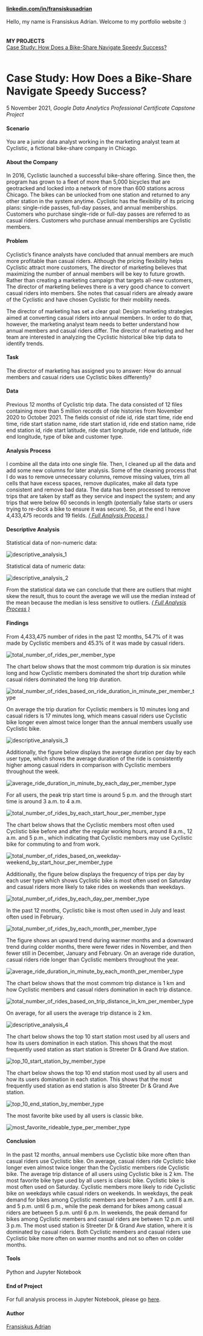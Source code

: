 **[linkedin.com/in/fransiskusadrian](https://id.linkedin.com/in/fransiskusadrian)**
<br>
<br> Hello, my name is Fransiskus Adrian. Welcome to my portfolio website :)
<br><br>
<br>**MY PROJECTS**
<br>[Case Study: How Does a Bike-Share Navigate Speedy Success?](https://github.com/fransiskusadrian/fransiskusadrian.github.io#case-study-how-does-a-bike-share-navigate-speedy-success)
<br>
<br>
# Case Study: How Does a Bike-Share Navigate Speedy Success?
5 November 2021, _Google Data Analytics Professional Certificate Capstone Project_

#### Scenario
You are a junior data analyst working in the marketing analyst team at Cyclistic, a fictional bike-share company in Chicago.

#### About the Company
In 2016, Cyclistic launched a successful bike-share offering. Since then, the program has grown to a fleet of more than 5,000 bicycles that are geotracked and locked into a network of more than 600 stations across Chicago. The bikes can be unlocked from one station and returned to any other station in the system anytime. Cyclistic has the flexibility of its pricing plans: single-ride passes, full-day passes, and annual memberships. Customers who purchase single-ride or full-day passes are referred to as casual riders. Customers who purchase annual memberships are Cyclistic members.

#### Problem
Cyclistic’s finance analysts have concluded that annual members are much more profitable than casual riders. Although the pricing flexibility helps Cyclistic attract more customers, The director of marketing believes that maximizing the number of annual members will be key to future growth. Rather than creating a marketing campaign that targets all-new customers, The director of marketing believes there is a very good chance to convert casual riders into members. She notes that casual riders are already aware of the Cyclistic and have chosen Cyclistic for their mobility needs.

The director of marketing has set a clear goal: Design marketing strategies aimed at converting casual riders into annual members. In order to do that, however, the marketing analyst team needs to better understand how annual members and casual riders differ. The director of marketing and her team are interested in analyzing the Cyclistic historical bike trip data to identify trends.

#### Task
The director of marketing has assigned you to answer: How do annual members and casual riders use Cyclistic bikes differently?

#### Data
Previous 12 months of Cyclistic trip data. The data consisted of 12 files containing more than 5 million records of ride histories from November 2020 to October 2021. The fields consist of ride id, ride start time, ride end time, ride start station name, ride start station id, ride end station name, ride end station id, ride start latitude, ride start longitude, ride end latitude, ride end longitude, type of bike and customer type.

#### Analysis Process
I combine all the data into one single file. Then, I cleaned up all the data and add some new columns for later analysis. Some of the cleaning process that I do was to remove unnecessary columns, remove missing values, trim all cells that have excess spaces, remove duplicates, make all data type consistent and remove bad data. The data has been processed to remove trips that are taken by staff as they service and inspect the system; and any trips that were below 60 seconds in length (potentially false starts or users trying to re-dock a bike to ensure it was secure). So, at the end I have 4,433,475 records and 19 fields. [_( Full Analysis Process )_](docs/assets/cyclistic-bike-share_ver-github.ipynb)

#### Descriptive Analysis
Statistical data of non-numeric data:

![descriptive_analysis_1](docs/assets/descriptive_analysis_1.png)

Statistical data of numeric data:

![descriptive_analysis_2](docs/assets/descriptive_analysis_2.png)

From the statistical data we can conclude that there are outliers that might skew the result, thus to count the average we will use the median instead of the mean because the median is less sensitive to outliers. [_( Full Analysis Process )_](https://github.com/fransiskusadrian/fransiskusadrian.github.io/blob/main/docs/assets/cyclistic-bike-share_ver-github.ipynb)

#### Findings
From 4,433,475 number of rides in the past 12 months, 54.7% of it was made by Cyclistic members and 45.3% of it was made by casual riders.

![total_number_of_rides_per_member_type](docs/assets/total_number_of_rides_per_member_type.png)

The chart below shows that the most commom trip duration is six minutes long and how Cyclistic members dominated the short trip duration while casual riders dominated the long trip duration.

![total_number_of_rides_based_on_ride_duration_in_minute_per_member_type](https://github.com/fransiskusadrian/fransiskusadrian.github.io/blob/main/docs/assets/cyclistic-bike-share_ver-github.ipynb)

On average the trip duration for Cyclistic members is 10 minutes long and casual riders is 17 minutes long, which means casual riders use Cyclistic bike longer even almost twice longer than the annual members usually use Cyclistic bike.

![descriptive_analysis_3](docs/assets/descriptive_analysis_3.png)

Additionally, the figure below displays the average duration per day by each user type, which shows the average duration of the ride is consistently higher among casual riders in comparison with Cyclistic members throughout the week.

![average_ride_duration_in_minute_by_each_day_per_member_type](docs/assets/average_ride_duration_in_minute_by_each_day_per_member_type.png)

For all users, the peak trip start time is around 5 p.m. and the through start time is around 3 a.m. to 4 a.m.

![total_number_of_rides_by_each_start_hour_per_member_type](docs/assets/total_number_of_rides_by_each_start_hour_per_member_type.png)

The chart below shows that the Cyclistic members most often used Cyclistic bike before and after the regular working hours, around 8 a.m., 12 a.m. and 5 p.m., which indicating that Cyclistic members may use Cyclistic bike for commuting to and from work.

![total_number_of_rides_based_on_weekday-weekend_by_start_hour_per_member_type](docs/assets/total_number_of_rides_based_on_weekday-weekend_by_start_hour_per_member_type.png)

Additionally, the figure below displays the frequency of trips per day by each user type which shows Cyclistic bike is most often used on Saturday and casual riders more likely to take rides on weekends than weekdays.

![total_number_of_rides_by_each_day_per_member_type](docs/assets/total_number_of_rides_by_each_day_per_member_type.png)

In the past 12 months, Cyclistic bike is most often used in July and least often used in February.

![total_number_of_rides_by_each_month_per_member_type](docs/assets/total_number_of_rides_by_each_month_per_member_type.png)

The figure shows an upward trend during warmer months and a downward trend during colder months, there were fewer rides in November, and then fewer still in December, January and February. On an average ride duration, casual riders ride longer than Cyclistic members throughout the year.

![average_ride_duration_in_minute_by_each_month_per_member_type](docs/assets/average_ride_duration_in_minute_by_each_month_per_member_type.png)

The chart below shows that the most commom trip distance is 1 km and how Cyclistic members and casual riders domination in each trip distance.

![total_number_of_rides_based_on_trip_distance_in_km_per_member_type](docs/assets/total_number_of_rides_based_on_trip_distance_in_km_per_member_type.png)

On average, for all users the average trip distance is 2 km.

![descriptive_analysis_4](docs/assets/descriptive_analysis_4.png)

The chart below shows the top 10 start station most used by all users and how its users domination in each station. This shows that the most frequently used station as start station is Streeter Dr & Grand Ave station.

![top_10_start_station_by_member_type](docs/assets/top_10_start_station_by_member_type.png)

The chart below shows the top 10 end station most used by all users and how its users domination in each station. This shows that the most frequently used station as end station is also Streeter Dr & Grand Ave station.

![top_10_end_station_by_member_type](docs/assets/top_10_end_station_by_member_type.png)

The most favorite bike used by all users is classic bike.

![most_favorite_rideable_type_per_member_type](docs/assets/most_favorite_rideable_type_per_member_type.png)

#### Conclusion
In the past 12 months, annual members use Cyclistic bike more often than casual riders use Cyclistic bike. On average, casual riders ride Cyclistic bike longer even almost twice longer than the Cyclistic members ride Cyclistic bike. The average trip distance of all users using Cyclistic bike is 2 km. The most favorite bike type used by all users is classic bike. Cyclistic bike is most often used on Saturday. Cyclistic members more likely to ride Cyclistic bike on weekdays while casual riders on weekends. In weekdays, the peak demand for bikes among Cyclistic members are between 7 a.m. until 8 a.m. and 5 p.m. until 6 p.m., while the peak demand for bikes among casual riders are between 5 p.m. until 6 p.m. In weekends, the peak demand for bikes among Cyclistic members and casual riders are between 12 p.m. until 3 p.m. The most used station is Streeter Dr & Grand Ave station, where it is dominated by casual riders. Both Cyclistic members and casual riders use Cyclistic bike more often on warmer months and not so often on colder months.

#### Tools
Python and Jupyter Notebook 

#### End of Project
For full analysis process in Jupyter Notebook, please go [here](https://github.com/fransiskusadrian/fransiskusadrian.github.io/blob/main/docs/assets/cyclistic-bike-share_ver-github.ipynb).

#### Author
[Fransiskus Adrian](https://id.linkedin.com/in/fransiskusadrian)
